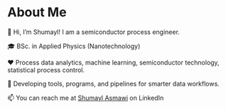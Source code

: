 <p align="center">
    <h1>About Me</h1>
</p>



<p align="left">
👋 Hi, I’m Shumayl! I am a semiconductor process engineer.
</p>

<p align="left">
🎓 BSc. in Applied Physics (Nanotechnology)
</p>


<p align="left">
❤️ Process data analytics, machine learning, semiconductor technology, statistical process control.
</p>


<p align="left">
🌱 Developing tools, programs, and pipelines for smarter data workflows. 
</p>


<p align="left">

📫 You can reach me at [Shumayl Asmawi](https://www.linkedin.com/in/shumayl-111/) on LinkedIn
    
</p>



<!---
A GitHub profile readme.
--->
